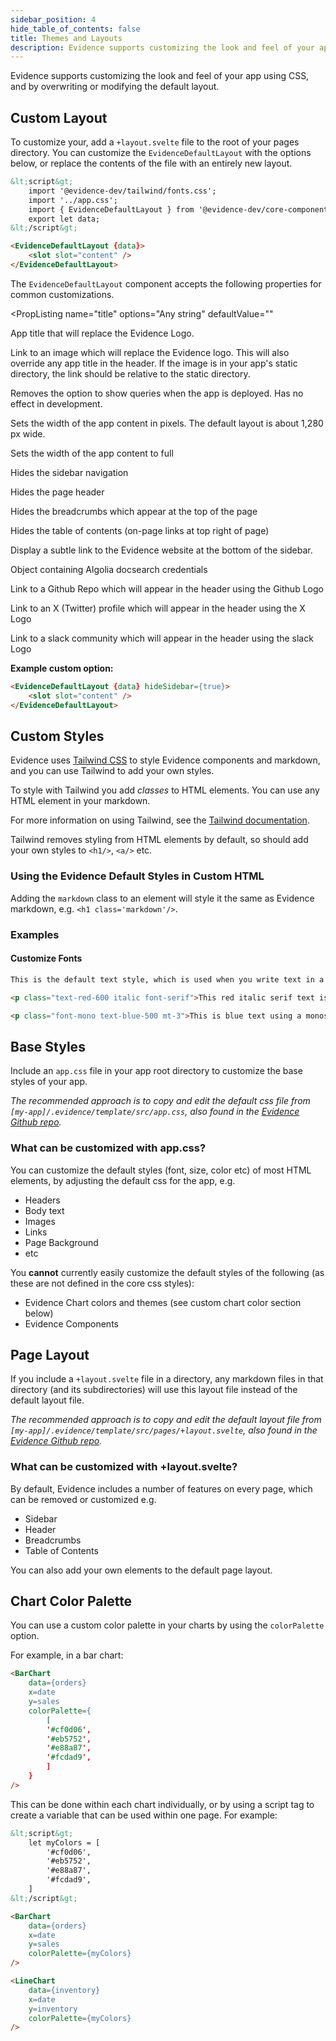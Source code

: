 ```yaml
---
sidebar_position: 4
hide_table_of_contents: false
title: Themes and Layouts
description: Evidence supports customizing the look and feel of your app using CSS, and by overwriting or modifying the default layout.
---
```


Evidence supports customizing the look and feel of your app using CSS, and by overwriting or modifying the default layout.

## Custom Layout 

To customize your, add a `+layout.svelte` file to the root of your pages directory. You can customize the `EvidenceDefaultLayout` with the options below, or replace the contents of the file with an entirely new layout. 

```html
&lt;script&gt;
	import '@evidence-dev/tailwind/fonts.css';
	import '../app.css';
	import { EvidenceDefaultLayout } from '@evidence-dev/core-components';
	export let data;
&lt;/script&gt;

<EvidenceDefaultLayout {data}>
	<slot slot="content" />
</EvidenceDefaultLayout>

```

The `EvidenceDefaultLayout` component accepts the following properties for common customizations.

<PropListing
    name="title"
    options="Any string"
    defaultValue=""
>

App title that will replace the Evidence Logo.

</PropListing>
<PropListing
    name="logo"
    options="/logo.png"
    defaultValue=""
>

Link to an image which will replace the Evidence logo. This will also override any app title in the header. If the image is in your app's static directory, the link should be relative to the static directory.

</PropListing>
<PropListing
    name="neverShowQueries"
    options={['true', 'false']}
    defaultValue=false
>

Removes the option to show queries when the app is deployed. Has no effect in development.

</PropListing>
<PropListing
    name="maxWidth"
    options="Any number"
    defaultValue=""
>

Sets the width of the app content in pixels. The default layout is about 1,280 px wide.

</PropListing>
<PropListing
    name="fullWidth"
    options={['true', 'false']}
    defaultValue=false
>

Sets the width of the app content to full

</PropListing>
<PropListing
    name="hideSidebar"
    options={['true', 'false']}
    defaultValue=false
>

Hides the sidebar navigation

</PropListing>
<PropListing
    name="hideHeader"
    options={['true', 'false']}
    defaultValue=false
>

Hides the page header

</PropListing>
<PropListing
    name="hideBreadcrumbs"
    options={['true', 'false']}
    defaultValue=false
>

Hides the breadcrumbs which appear at the top of the page

</PropListing>
<PropListing
    name="hideTOC"
    options={['true', 'false']}
    defaultValue=false
>

Hides the table of contents (on-page links at top right of page)

</PropListing>
<PropListing
    name="builtWithEvidence"
    options={['true', 'false']}
    defaultValue=false
>

Display a subtle link to the Evidence website at the bottom of the sidebar.

</PropListing>
<PropListing
    name="algolia"
    options="{`{{appId: 'xxx', apiKey: 'xxx', indexName: 'xxx'}}`}"
    defaultValue=""
>

Object containing Algolia docsearch credentials

</PropListing>
<PropListing
    name="githubRepo"
    defaultValue='https://github.com/evidence-dev/evidence'
>

Link to a Github Repo which will appear in the header using the Github Logo

</PropListing>
<PropListing
    name="xProfile"
    defaultValue='https://twitter.com/evidence_dev'
>

Link to an X (Twitter) profile which will appear in the header using the X Logo

</PropListing>
<PropListing
    name="slackCommunity"
    defaultValue='https://slack.evidence.dev'
>

Link to a slack community which will appear in the header using the slack Logo

</PropListing>

**Example custom option:**
```html
<EvidenceDefaultLayout {data} hideSidebar={true}>
	<slot slot="content" />
</EvidenceDefaultLayout>
```

## Custom Styles

Evidence uses [Tailwind CSS](https://tailwindcss.com) to style Evidence components and markdown, and you can use Tailwind to add your own styles.

To style with Tailwind you add *classes* to HTML elements. You can use any HTML element in your markdown.

For more information on using Tailwind, see the [Tailwind documentation](https://tailwindcss.com/docs).

<Alert status="info">

Tailwind removes styling from HTML elements by default, so should add your own styles to `<h1/>`, `<a/>` etc. 

</Alert>

### Using the Evidence Default Styles in Custom HTML

Adding the `markdown` class to an element will style it the same as Evidence markdown, e.g.  `<h1 class='markdown'/>`. 

### Examples

#### Customize Fonts

```markdown
This is the default text style, which is used when you write text in a markdown file.

<p class="text-red-600 italic font-serif">This red italic serif text is defined inside a HTML p (paragraph) element.</p>

<p class="font-mono text-blue-500 mt-3">This is blue text using a monospace font, and a custom top margin.</p>
```

## Base Styles

Include an `app.css` file in your app root directory to customize the base styles of your app.

_The recommended approach is to copy and edit the default css file from `[my-app]/.evidence/template/src/app.css`, also found in the [Evidence Github repo](https://github.com/evidence-dev/evidence/blob/main/sites/example-project/src/app.css)._

### What can be customized with app.css?

You can customize the default styles (font, size, color etc) of most HTML elements, by adjusting the default css for the app, e.g.

- Headers
- Body text
- Images
- Links
- Page Background
- etc

You **cannot** currently easily customize the default styles of the following (as these are not defined in the core css styles):

- Evidence Chart colors and themes (see custom chart color section below)
- Evidence Components

## Page Layout

If you include a `+layout.svelte` file in a directory, any markdown files in that directory (and its subdirectories) will use this layout file instead of the default layout file.

_The recommended approach is to copy and edit the default layout file from `[my-app]/.evidence/template/src/pages/+layout.svelte`, also found in the [Evidence Github repo](https://github.com/evidence-dev/evidence/blob/main/sites/example-project/src/pages/+layout.svelte)._

### What can be customized with +layout.svelte?

By default, Evidence includes a number of features on every page, which can be removed or customized e.g.

- Sidebar
- Header
- Breadcrumbs
- Table of Contents

You can also add your own elements to the default page layout.

## Chart Color Palette

You can use a custom color palette in your charts by using the `colorPalette` option.

For example, in a bar chart:

```markdown
<BarChart
    data={orders}
    x=date
    y=sales
    colorPalette={
        [
        '#cf0d06',
        '#eb5752',
        '#e88a87',
        '#fcdad9',
        ]
    }
/>
```

This can be done within each chart individually, or by using a script tag to create a variable that can be used within one page. For example:

```markdown
&lt;script&gt;
    let myColors = [
        '#cf0d06',
        '#eb5752',
        '#e88a87',
        '#fcdad9',
    ]
&lt;/script&gt;

<BarChart
    data={orders}
    x=date
    y=sales
    colorPalette={myColors}
/>

<LineChart
    data={inventory}
    x=date
    y=inventory
    colorPalette={myColors}
/>
```
